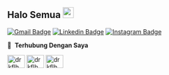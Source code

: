 ## Halo Semua <a href="https://drkflh.github.io/"><img src="https://media.giphy.com/media/hvRJCLFzcasrR4ia7z/giphy.gif" width="25px"></a>
[![Gmail Badge](https://img.shields.io/badge/-samujjwaal.dey@acuitybrands.com-c14438?style=flat&logo=Gmail&logoColor=white)](mailto:samujjwaal.dey@acuitybrands.com "Connect via Email")
[![Linkedin Badge](https://img.shields.io/badge/-DarikAflah%20Dey-0072b1?style=flat&logo=Linkedin&logoColor=white)](https://www.linkedin.com/in/darik-aflah-480b61219)
[![Instagram Badge](https://img.shields.io/badge/-Instagram-0078FF?style=flat&logo=Instagram&logoColor=white)](https://www.instagram.com/drkflh)

🔗 &nbsp;**Terhubung Dengan Saya**
<p align="left">
<a href="https://dribbble.com/drkflh" target="blank"><img align="center" src="https://raw.githubusercontent.com/rahuldkjain/github-profile-readme-generator/master/src/images/icons/Social/dribbble.svg" alt="drkflh" height="30" width="40" /></a>
<a href="https://www.linkedin.com/in/darik-aflah-480b61219/" target="blank"><img align="center" src="https://raw.githubusercontent.com/rahuldkjain/github-profile-readme-generator/master/src/images/icons/Social/linked-in-alt.svg" alt="drkflh" height="30" width="40" /></a>
<a href="https://www.instagram.com/drkflh/" target="blank"><img align="center" src="https://raw.githubusercontent.com/rahuldkjain/github-profile-readme-generator/master/src/images/icons/Social/instagram.svg" alt="drkflh" height="30" width="40" /></a>
